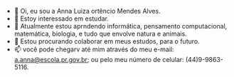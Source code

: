 - 👋 Oi, eu sou a Anna Luiza ortêncio Mendes Alves.
- 👀 Estoy interessado em estudar.
- 🌱 Atualmente estou aprndendo informática, pensamento computacional, matemática, biologia, e tudo que envolve natura e animais.
- 💞️ Estou procurando colaborar em meus estudos, para o futuro.
- 📫 você pode chegarv até mim através do meu e-mail: a.anna@escola.pr.gov.br; ou pelo meu número de celular: (44)9-9863-5116.

<!---
annaortencio/annaortencio é um repositório ✨ especial ✨ porque seu `README.md` (este arquivo) aparece no seu perfil GitHub.
Você pode clicar no link Visualizar para dar uma olhada nas suas alterações.
--->
